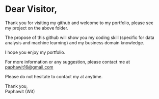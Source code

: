 # Dear Visitor,

Thank you for visiting my github and welcome to my portfolio, please see my project on the above folder.

The propose of this github will show you my coding skill (specific for data analysis and machine learning) and my business domain knowledge.

I hope you enjoy my portfolio.

For more information or any suggestion, please contact me at paphawit16@gmail.com

Please do not hesitate to contact my at anytime.

Thank you, <br>
Paphawit (Wit)